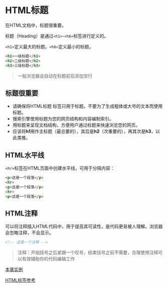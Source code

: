 # HTML标题

在HTML文档中，标题很重要。

标题（Heading）是通过`<h1>`-`<h6>`标签进行定义的。

`<h1>`定义最大的标题。`<h6>`定义最小的标题。

```html
<h1>一级标题</h1>
<h2>二级标题</h2>
<h3>三级标题</h3>
```
> 一般浏览器会自动在标题前后添加空行

## 标题很重要

- 请确保将HTML标题 标签只用于标题。不要为了生成粗体或大号的文本而使用标题。
- 搜索引擎使用标题为您的网页结构和内容编制索引。
- 用标题来呈现文档结构，方便用户通过标题来快速浏览您的网页。
- 应该将**h1**用作主标题（最总要的），其后是**h2**（次重要的），再其次是**h3**，以此类推。

## HTML水平线

`<hr>`标签在HTML页面中创建水平线，可用于分隔内容：

```html
<p>这是一个段落</p>
<hr>
<p>这是一个段落</p>
<hr>
<p>这是一个段落</p>
```

## HTML注释

可以将注释插入HTML代码中，用于提高其可读性，是代码更易被人理解。浏览器会忽略注释，不会显示。

```html
<!-- 这是一个注释 -->
```

> 注释：开始括号之后紧跟一个叹号，结束括号之前不需要，合理使用注释可以有效辅助你的代码编辑工作

[本章实例](./05.HTML标题实例.html)

[HTML标签参考](./99.HTML标签参考.md)